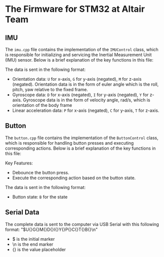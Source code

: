 # The Firmware for STM32 at Altair Team

## IMU
The `imu.cpp` file contains the implementation of the `IMUControl` class, which is responsible for initializing and servicing the Inertial Measurement Unit (IMU) sensor. Below is a brief explanation of the key functions in this file:

The data is sent in the following format:
- Orientation data: `U` for x-axis, `G` for y-axis (negated), `M` for z-axis (negated). Orientation data is in the form of euler angle which is the roll, pitch, yaw relative to the fixed frame.
- Gyroscope data: `D` for x-axis (negated), `I` for y-axis (negated), `Y` for z-axis. Gyroscope data is in the form of velocity angle, rad/s, which is orientation of the body frame
- Linear acceleration data: `P` for x-axis (negated), `C` for y-axis, `T` for z-axis. 

## Button

The `button.cpp` file contains the implementation of the `ButtonControl` class, which is responsible for handling button presses and executing corresponding actions. Below is a brief explanation of the key functions in this file:

Key Features:
- Debounce the button press.
- Execute the corresponding action based on the button state.

The data is sent in the following format:
- Button state: `B` for the state

## Serial Data
The complete data is sent to the computer via USB Serial with this following format:
"$U{}G{}M{}D{}I{}Y{}P{}C{}T{}B{}\n"

- $ is the initial marker 
- \n is the end marker 
- {} is the value placeholder 


